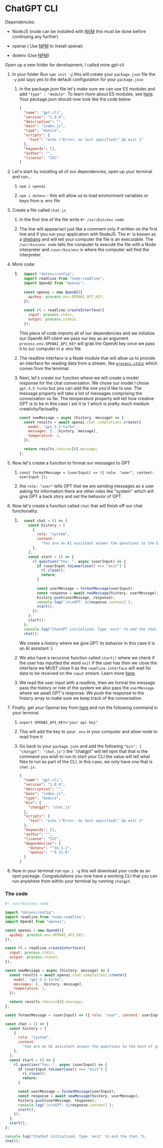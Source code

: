 <h1>ChatGPT CLI</h1>
Dependencies:

* NodeJS (node can be installed with [NVM](https://github.com/nvm-sh/nvm) this must be done before continuing any further)
    
* openai ( Use [NPM](https://www.npmjs.com/package/openai) to install openai)
    
* dotenv (Use [NPM](https://www.npmjs.com/package/dotenv))
    

Open up a new folder for development, I called mine gpt-cli

1. In your folder Run `npm init -y` this will create your `package.json` file the `-y` just says yes to the default configuration for your `package.json`
    
    1. In the package.json file let's make sure we can use ES modules and add `"type" : "module"`. To learn more about ES modules, see [here](https://nodejs.org/docs/latest-v13.x/api/esm.html#esm_enabling). Your package.json should now look like the code below
        
        ```json
        {
          "name": "gpt-cli",
          "version": "1.0.0",
          "description": "",
          "main": "index.js",
          "type": "module",
          "scripts": {
            "test": "echo \"Error: no test specified\" && exit 1"
          },
          "keywords": [],
          "author": "",
          "license": "ISC"
        }
        ```
        
2. Let's start by installing all of our dependencies, open up your terminal and run...
    
    1. `npm i openai`
        
    2. `npm i dotenv` - this will allow us to load environment variables or keys from a .env file
        
3. Create a file called `chat.js`
    
    1. In the first line of the file write `#! /usr/bin/env node`
        
    2. The line will appear/act just like a comment only if written on the first line and if you run your application with NodeJS. The `#!` is known as a [shebang](https://en.wikipedia.org/wiki/Shebang_(Unix)) and will tell your computer the file is an executable. The `/usr/bin/env node` tells the computer to execute the file with a Node interpreter and `/user/bin/env` is where the computer will find the interpreter.
        
4. More code:
    
    1. ```javascript
         import "dotenv/config";
         import readline from "node:readline";
         import OpenAI from "openai";
         
         const openai = new OpenAI({
           apiKey: process.env.OPENAI_API_KEY,
         });
         
         const rl = readline.createInterface({
           input: process.stdin,
           output: process.stdout,
         });
        ```
        
        This piece of code imports all of our dependencies and we initialize our OpenAI API client we pass our key as an argument `process.env.OPENAI_API_KEY` will grab the OpenAI key once we pass it to our computer in a .env file.
        
    2. The readline interface is a Node module that will allow us to provide an interface for reading data from a stream, like [`process.stdin`](https://nodejs.org/api/process.html#processstdin) which comes from the terminal.
        
    3. Next, let's create our function where we will create a model response for the chat conversation. We chose our model I chose `gpt-3.5-turbo` but you can add the one you'd like to use. The message property will take a list of messages comprising the conversation so far. The temperature property will tell how creative GPT is to be in this case I set it to 1 which is pretty much medium creativity/factuality.
        
        ```javascript
        const newMessage = async (history, message) => {
          const results = await openai.chat.completions.create({
            model: "gpt-3.5-turbo",
            messages: [...history, message],
            temperature: 1,
          });
        
          return results.choices[0].message;
        };
        ```
        
5. Now let's create a function to format our messages to GPT
    
    1. `const formatMessage = (userInput) => ({ role: "user", content: userInput });`
        
    2. the `role: "user"` tells GPT that we are sending messages as a user asking for information there are other roles like "system" which will give GPT a back story and set the behavior of GPT.
        
6. Now let's create a function called `chat` that will finish off our chat functionality.
    
    1. ```javascript
         const chat = () => {
           const history = [
             {
               role: "system",
               content:
                 "You are an AI assistant answer the questions to the best of your ability",
             },
           ];
           const start = () => {
             rl.question("You: ", async (userInput) => {
               if (userInput.toLowerCase() === "exit") {
                 rl.close();
                 return;
               }
         
               const userMessage = formatMessage(userInput);
               const response = await newMessage(history, userMessage);
               history.push(userMessage, response);
               console.log(`\n\nGPT: ${response.content}`);
               start();
             });
           };
           start();
         };
         console.log("ChatGPT initialized. Type 'exit' to end the chat.");
         chat();
        ```
        
        We create a history where we give GPT its behavior in this case it is an AI assistant :)
        
    2. We also have a recursive function called `start()` where we check if the user has inputted the word `exit` if the user has then we close the interface we MUST close it as the `readline.interface` will wait for data to be received on the `input` stream. Learn more [here](https://nodejs.org/api/readline.html#readline).
        
    3. We read the user input with a readline, then we format the message pass the history or role of the system we also pass the `userMessage` where we await GPT's response. We push the response to the history array to make sure we keep track of the conversation.
        
7. Finally, get your Openai key from [here](https://platform.openai.com/api-keys) and run the following command in your terminal
    
    1. `export OPENAI_API_KEY="your api key"`
        
    2. This will add the key to your `.env` in your computer and allow node to read from it
        
    3. Go back to your `package.json` and add the following `"bin": { "chatgpt": "chat.js"}` the "chatgpt" will tell npm that that is the command you wish to run to start your CLI the value will tell what files to run as part of the CLI, in this case, we only have one that is `chat.js`.
        
        ```json
        {
          "name": "gpt-cli",
          "version": "1.0.0",
          "description": "",
          "main": "index.js",
          "type": "module",
          "bin": {
            "chatgpt": "chat.js"
          },
          "scripts": {
            "test": "echo \"Error: no test specified\" && exit 1"
          },
          "keywords": [],
          "author": "",
          "license": "ISC",
          "dependencies": {
            "dotenv": "^16.3.1",
            "openai": "^4.21.0"
          }
        }
        ```
        
8. Now in your terminal run `npm i -g` this will download your code as an npm package. Congratulations you now have a working CLI that you can run anywhere from within your terminal by running `chatgpt`.
    

### The code

```javascript
#! /usr/bin/env node

import "dotenv/config";
import readline from "node:readline";
import OpenAI from "openai";

const openai = new OpenAI({
  apiKey: process.env.OPENAI_API_KEY,
});

const rl = readline.createInterface({
  input: process.stdin,
  output: process.stdout,
});

const newMessage = async (history, message) => {
  const results = await openai.chat.completions.create({
    model: "gpt-3.5-turbo",
    messages: [...history, message],
    temperature: 1,
  });

  return results.choices[0].message;
};

const formatMessage = (userInput) => ({ role: "user", content: userInput });

const chat = () => {
  const history = [
    {
      role: "system",
      content:
        "You are an AI assistant answer the questions to the best of your ability",
    },
  ];
  const start = () => {
    rl.question("You: ", async (userInput) => {
      if (userInput.toLowerCase() === "exit") {
        rl.close();
        return;
      }

      const userMessage = formatMessage(userInput);
      const response = await newMessage(history, userMessage);
      history.push(userMessage, response);
      console.log(`\n\nGPT: ${response.content}`);
      start();
    });
  };
  start();
};

console.log("Chatbot initialized. Type 'exit' to end the chat.");
chat();
```
